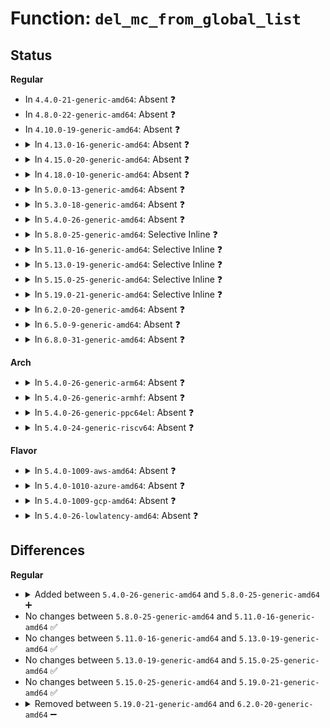 # Function: <code>del_mc_from_global_list</code>

## Status
<b>Regular</b>
<ul>
<li>
In <code>4.4.0-21-generic-amd64</code>: Absent ❓
</li>
<li>
In <code>4.8.0-22-generic-amd64</code>: Absent ❓
</li>
<li>
In <code>4.10.0-19-generic-amd64</code>: Absent ❓
</li>
<li>
<details>
<summary>In <code>4.13.0-16-generic-amd64</code>: Absent ❓</summary>

```json
{
  "name": "del_mc_from_global_list",
  "collision_type": "Unique Static",
  "inline_type": "Full",
  "funcs": [
    {
      "addr": 18446744071586562290,
      "name": "del_mc_from_global_list",
      "external": false,
      "loc": "drivers/edac/edac_mc.c:667",
      "file": "drivers/edac/edac_mc.c",
      "inline": "not declared, inlined",
      "caller_inline": [
        "drivers/edac/edac_mc.c:edac_mc_del_mc",
        "drivers/edac/edac_mc.c:edac_mc_add_mc_with_groups"
      ],
      "caller_func": []
    }
  ],
  "symbols": []
}
```
</details>
</li>
<li>
<details>
<summary>In <code>4.15.0-20-generic-amd64</code>: Absent ❓</summary>

```json
{
  "name": "del_mc_from_global_list",
  "collision_type": "Unique Static",
  "inline_type": "Full",
  "funcs": [
    {
      "addr": 18446744071587029810,
      "name": "del_mc_from_global_list",
      "external": false,
      "loc": "drivers/edac/edac_mc.c:667",
      "file": "drivers/edac/edac_mc.c",
      "inline": "not declared, inlined",
      "caller_inline": [
        "drivers/edac/edac_mc.c:edac_mc_del_mc",
        "drivers/edac/edac_mc.c:edac_mc_add_mc_with_groups"
      ],
      "caller_func": []
    }
  ],
  "symbols": []
}
```
</details>
</li>
<li>
<details>
<summary>In <code>4.18.0-10-generic-amd64</code>: Absent ❓</summary>

```json
{
  "name": "del_mc_from_global_list",
  "collision_type": "Unique Static",
  "inline_type": "Full",
  "funcs": [
    {
      "addr": 18446744071587328122,
      "name": "del_mc_from_global_list",
      "external": false,
      "loc": "drivers/edac/edac_mc.c:669",
      "file": "drivers/edac/edac_mc.c",
      "inline": "not declared, inlined",
      "caller_inline": [
        "drivers/edac/edac_mc.c:edac_mc_del_mc",
        "drivers/edac/edac_mc.c:edac_mc_add_mc_with_groups"
      ],
      "caller_func": []
    }
  ],
  "symbols": []
}
```
</details>
</li>
<li>
<details>
<summary>In <code>5.0.0-13-generic-amd64</code>: Absent ❓</summary>

```json
{
  "name": "del_mc_from_global_list",
  "collision_type": "Unique Static",
  "inline_type": "Full",
  "funcs": [
    {
      "addr": 18446744071587506458,
      "name": "del_mc_from_global_list",
      "external": false,
      "loc": "drivers/edac/edac_mc.c:667",
      "file": "drivers/edac/edac_mc.c",
      "inline": "not declared, inlined",
      "caller_inline": [
        "drivers/edac/edac_mc.c:edac_mc_del_mc",
        "drivers/edac/edac_mc.c:edac_mc_add_mc_with_groups"
      ],
      "caller_func": []
    }
  ],
  "symbols": []
}
```
</details>
</li>
<li>
<details>
<summary>In <code>5.3.0-18-generic-amd64</code>: Absent ❓</summary>

```json
{
  "name": "del_mc_from_global_list",
  "collision_type": "Unique Static",
  "inline_type": "Full",
  "funcs": [
    {
      "addr": 18446744071587780390,
      "name": "del_mc_from_global_list",
      "external": false,
      "loc": "drivers/edac/edac_mc.c:667",
      "file": "drivers/edac/edac_mc.c",
      "inline": "not declared, inlined",
      "caller_inline": [
        "drivers/edac/edac_mc.c:edac_mc_del_mc",
        "drivers/edac/edac_mc.c:edac_mc_add_mc_with_groups"
      ],
      "caller_func": []
    }
  ],
  "symbols": []
}
```
</details>
</li>
<li>
<details>
<summary>In <code>5.4.0-26-generic-amd64</code>: Absent ❓</summary>

```json
{
  "name": "del_mc_from_global_list",
  "collision_type": "Unique Static",
  "inline_type": "Full",
  "funcs": [
    {
      "addr": 18446744071587985094,
      "name": "del_mc_from_global_list",
      "external": false,
      "loc": "drivers/edac/edac_mc.c:660",
      "file": "drivers/edac/edac_mc.c",
      "inline": "not declared, inlined",
      "caller_inline": [
        "drivers/edac/edac_mc.c:edac_mc_del_mc",
        "drivers/edac/edac_mc.c:edac_mc_add_mc_with_groups"
      ],
      "caller_func": []
    }
  ],
  "symbols": []
}
```
</details>
</li>
<li>
<details>
<summary>In <code>5.8.0-25-generic-amd64</code>: Selective Inline ❓</summary>

```c
int del_mc_from_global_list(struct mem_ctl_info * mci)
```

```json
{
  "name": "del_mc_from_global_list",
  "collision_type": "Unique Static",
  "inline_type": "Selective",
  "funcs": [
    {
      "addr": 18446744071588842966,
      "name": "del_mc_from_global_list",
      "external": false,
      "loc": "drivers/edac/edac_mc.c:629",
      "file": "drivers/edac/edac_mc.c",
      "inline": "not declared, inlined",
      "caller_inline": [
        "drivers/edac/edac_mc.c:edac_mc_del_mc"
      ],
      "caller_func": [
        "drivers/edac/edac_mc.c:edac_mc_add_mc_with_groups"
      ]
    }
  ],
  "symbols": [
    {
      "addr": 18446744071588839456,
      "name": "del_mc_from_global_list",
      "section": ".text",
      "bind": "STB_LOCAL",
      "size": 103
    }
  ]
}
```
</details>
</li>
<li>
<details>
<summary>In <code>5.11.0-16-generic-amd64</code>: Selective Inline ❓</summary>

```c
int del_mc_from_global_list(struct mem_ctl_info * mci)
```

```json
{
  "name": "del_mc_from_global_list",
  "collision_type": "Unique Static",
  "inline_type": "Selective",
  "funcs": [
    {
      "addr": 18446744071588856630,
      "name": "del_mc_from_global_list",
      "external": false,
      "loc": "drivers/edac/edac_mc.c:633",
      "file": "drivers/edac/edac_mc.c",
      "inline": "not declared, inlined",
      "caller_inline": [
        "drivers/edac/edac_mc.c:edac_mc_del_mc"
      ],
      "caller_func": [
        "drivers/edac/edac_mc.c:edac_mc_add_mc_with_groups"
      ]
    }
  ],
  "symbols": [
    {
      "addr": 18446744071588855632,
      "name": "del_mc_from_global_list",
      "section": ".text",
      "bind": "STB_LOCAL",
      "size": 103
    }
  ]
}
```
</details>
</li>
<li>
<details>
<summary>In <code>5.13.0-19-generic-amd64</code>: Selective Inline ❓</summary>

```c
int del_mc_from_global_list(struct mem_ctl_info * mci)
```

```json
{
  "name": "del_mc_from_global_list",
  "collision_type": "Unique Static",
  "inline_type": "Selective",
  "funcs": [
    {
      "addr": 18446744071588743382,
      "name": "del_mc_from_global_list",
      "external": false,
      "loc": "drivers/edac/edac_mc.c:633",
      "file": "drivers/edac/edac_mc.c",
      "inline": "not declared, inlined",
      "caller_inline": [
        "drivers/edac/edac_mc.c:edac_mc_del_mc"
      ],
      "caller_func": [
        "drivers/edac/edac_mc.c:edac_mc_add_mc_with_groups"
      ]
    }
  ],
  "symbols": [
    {
      "addr": 18446744071588742496,
      "name": "del_mc_from_global_list",
      "section": ".text",
      "bind": "STB_LOCAL",
      "size": 103
    }
  ]
}
```
</details>
</li>
<li>
<details>
<summary>In <code>5.15.0-25-generic-amd64</code>: Selective Inline ❓</summary>

```c
int del_mc_from_global_list(struct mem_ctl_info * mci)
```

```json
{
  "name": "del_mc_from_global_list",
  "collision_type": "Unique Static",
  "inline_type": "Selective",
  "funcs": [
    {
      "addr": 18446744071589433846,
      "name": "del_mc_from_global_list",
      "external": false,
      "loc": "drivers/edac/edac_mc.c:636",
      "file": "drivers/edac/edac_mc.c",
      "inline": "not declared, inlined",
      "caller_inline": [
        "drivers/edac/edac_mc.c:edac_mc_del_mc"
      ],
      "caller_func": [
        "drivers/edac/edac_mc.c:edac_mc_add_mc_with_groups"
      ]
    }
  ],
  "symbols": [
    {
      "addr": 18446744071589432960,
      "name": "del_mc_from_global_list",
      "section": ".text",
      "bind": "STB_LOCAL",
      "size": 103
    }
  ]
}
```
</details>
</li>
<li>
<details>
<summary>In <code>5.19.0-21-generic-amd64</code>: Selective Inline ❓</summary>

```c
int del_mc_from_global_list(struct mem_ctl_info * mci)
```

```json
{
  "name": "del_mc_from_global_list",
  "collision_type": "Unique Static",
  "inline_type": "Selective",
  "funcs": [
    {
      "addr": 18446744071590912325,
      "name": "del_mc_from_global_list",
      "external": false,
      "loc": "drivers/edac/edac_mc.c:561",
      "file": "drivers/edac/edac_mc.c",
      "inline": "not declared, inlined",
      "caller_inline": [
        "drivers/edac/edac_mc.c:edac_mc_del_mc"
      ],
      "caller_func": [
        "drivers/edac/edac_mc.c:edac_mc_add_mc_with_groups"
      ]
    }
  ],
  "symbols": [
    {
      "addr": 18446744071590911040,
      "name": "del_mc_from_global_list",
      "section": ".text",
      "bind": "STB_LOCAL",
      "size": 111
    }
  ]
}
```
</details>
</li>
<li>
<details>
<summary>In <code>6.2.0-20-generic-amd64</code>: Absent ❓</summary>

```json
{
  "name": "del_mc_from_global_list",
  "collision_type": "Unique Static",
  "inline_type": "Full",
  "funcs": [
    {
      "addr": 18446744071592610170,
      "name": "del_mc_from_global_list",
      "external": false,
      "loc": "drivers/edac/edac_mc.c:560",
      "file": "drivers/edac/edac_mc.c",
      "inline": "not declared, inlined",
      "caller_inline": [
        "drivers/edac/edac_mc.c:edac_mc_del_mc",
        "drivers/edac/edac_mc.c:edac_mc_add_mc_with_groups"
      ],
      "caller_func": []
    }
  ],
  "symbols": []
}
```
</details>
</li>
<li>
<details>
<summary>In <code>6.5.0-9-generic-amd64</code>: Absent ❓</summary>

```json
{
  "name": "del_mc_from_global_list",
  "collision_type": "Unique Static",
  "inline_type": "Full",
  "funcs": [
    {
      "addr": 18446744071593040762,
      "name": "del_mc_from_global_list",
      "external": false,
      "loc": "drivers/edac/edac_mc.c:560",
      "file": "drivers/edac/edac_mc.c",
      "inline": "not declared, inlined",
      "caller_inline": [
        "drivers/edac/edac_mc.c:edac_mc_del_mc",
        "drivers/edac/edac_mc.c:edac_mc_add_mc_with_groups"
      ],
      "caller_func": []
    }
  ],
  "symbols": []
}
```
</details>
</li>
<li>
<details>
<summary>In <code>6.8.0-31-generic-amd64</code>: Absent ❓</summary>

```json
{
  "name": "del_mc_from_global_list",
  "collision_type": "Unique Static",
  "inline_type": "Full",
  "funcs": [
    {
      "addr": 18446744071593792202,
      "name": "del_mc_from_global_list",
      "external": false,
      "loc": "drivers/edac/edac_mc.c:561",
      "file": "drivers/edac/edac_mc.c",
      "inline": "not declared, inlined",
      "caller_inline": [
        "drivers/edac/edac_mc.c:edac_mc_del_mc",
        "drivers/edac/edac_mc.c:edac_mc_add_mc_with_groups"
      ],
      "caller_func": []
    }
  ],
  "symbols": []
}
```
</details>
</li>
</ul>
<b>Arch</b>
<ul>
<li>
<details>
<summary>In <code>5.4.0-26-generic-arm64</code>: Absent ❓</summary>

```json
{
  "name": "del_mc_from_global_list",
  "collision_type": "Unique Static",
  "inline_type": "Full",
  "funcs": [
    {
      "addr": 18446603336501229672,
      "name": "del_mc_from_global_list",
      "external": false,
      "loc": "drivers/edac/edac_mc.c:660",
      "file": "drivers/edac/edac_mc.c",
      "inline": "not declared, inlined",
      "caller_inline": [
        "drivers/edac/edac_mc.c:edac_mc_del_mc",
        "drivers/edac/edac_mc.c:edac_mc_add_mc_with_groups"
      ],
      "caller_func": []
    }
  ],
  "symbols": []
}
```
</details>
</li>
<li>
<details>
<summary>In <code>5.4.0-26-generic-armhf</code>: Absent ❓</summary>

```json
{
  "name": "del_mc_from_global_list",
  "collision_type": "Unique Static",
  "inline_type": "Full",
  "funcs": [
    {
      "addr": 3233733432,
      "name": "del_mc_from_global_list",
      "external": false,
      "loc": "drivers/edac/edac_mc.c:660",
      "file": "drivers/edac/edac_mc.c",
      "inline": "not declared, inlined",
      "caller_inline": [
        "drivers/edac/edac_mc.c:edac_mc_del_mc",
        "drivers/edac/edac_mc.c:edac_mc_add_mc_with_groups"
      ],
      "caller_func": []
    }
  ],
  "symbols": []
}
```
</details>
</li>
<li>
<details>
<summary>In <code>5.4.0-26-generic-ppc64el</code>: Absent ❓</summary>

```json
{
  "name": "del_mc_from_global_list",
  "collision_type": "Unique Static",
  "inline_type": "Full",
  "funcs": [
    {
      "addr": 13835058055294758668,
      "name": "del_mc_from_global_list",
      "external": false,
      "loc": "drivers/edac/edac_mc.c:660",
      "file": "drivers/edac/edac_mc.c",
      "inline": "not declared, inlined",
      "caller_inline": [
        "drivers/edac/edac_mc.c:edac_mc_del_mc",
        "drivers/edac/edac_mc.c:edac_mc_add_mc_with_groups"
      ],
      "caller_func": []
    }
  ],
  "symbols": []
}
```
</details>
</li>
<li>
<details>
<summary>In <code>5.4.0-24-generic-riscv64</code>: Absent ❓</summary>

```json
{
  "name": "del_mc_from_global_list",
  "collision_type": "Unique Static",
  "inline_type": "Full",
  "funcs": [
    {
      "addr": 18446743936277924182,
      "name": "del_mc_from_global_list",
      "external": false,
      "loc": "drivers/edac/edac_mc.c:660",
      "file": "drivers/edac/edac_mc.c",
      "inline": "not declared, inlined",
      "caller_inline": [
        "drivers/edac/edac_mc.c:edac_mc_del_mc",
        "drivers/edac/edac_mc.c:edac_mc_add_mc_with_groups"
      ],
      "caller_func": []
    }
  ],
  "symbols": []
}
```
</details>
</li>
</ul>
<b>Flavor</b>
<ul>
<li>
<details>
<summary>In <code>5.4.0-1009-aws-amd64</code>: Absent ❓</summary>

```json
{
  "name": "del_mc_from_global_list",
  "collision_type": "Unique Static",
  "inline_type": "Full",
  "funcs": [
    {
      "addr": 18446744071587616070,
      "name": "del_mc_from_global_list",
      "external": false,
      "loc": "drivers/edac/edac_mc.c:660",
      "file": "drivers/edac/edac_mc.c",
      "inline": "not declared, inlined",
      "caller_inline": [
        "drivers/edac/edac_mc.c:edac_mc_del_mc",
        "drivers/edac/edac_mc.c:edac_mc_add_mc_with_groups"
      ],
      "caller_func": []
    }
  ],
  "symbols": []
}
```
</details>
</li>
<li>
<details>
<summary>In <code>5.4.0-1010-azure-amd64</code>: Absent ❓</summary>

```json
{
  "name": "del_mc_from_global_list",
  "collision_type": "Unique Static",
  "inline_type": "Full",
  "funcs": [
    {
      "addr": 18446744071587384086,
      "name": "del_mc_from_global_list",
      "external": false,
      "loc": "drivers/edac/edac_mc.c:660",
      "file": "drivers/edac/edac_mc.c",
      "inline": "not declared, inlined",
      "caller_inline": [
        "drivers/edac/edac_mc.c:edac_mc_del_mc",
        "drivers/edac/edac_mc.c:edac_mc_add_mc_with_groups"
      ],
      "caller_func": []
    }
  ],
  "symbols": []
}
```
</details>
</li>
<li>
<details>
<summary>In <code>5.4.0-1009-gcp-amd64</code>: Absent ❓</summary>

```json
{
  "name": "del_mc_from_global_list",
  "collision_type": "Unique Static",
  "inline_type": "Full",
  "funcs": [
    {
      "addr": 18446744071587941238,
      "name": "del_mc_from_global_list",
      "external": false,
      "loc": "drivers/edac/edac_mc.c:660",
      "file": "drivers/edac/edac_mc.c",
      "inline": "not declared, inlined",
      "caller_inline": [
        "drivers/edac/edac_mc.c:edac_mc_del_mc",
        "drivers/edac/edac_mc.c:edac_mc_add_mc_with_groups"
      ],
      "caller_func": []
    }
  ],
  "symbols": []
}
```
</details>
</li>
<li>
<details>
<summary>In <code>5.4.0-26-lowlatency-amd64</code>: Absent ❓</summary>

```json
{
  "name": "del_mc_from_global_list",
  "collision_type": "Unique Static",
  "inline_type": "Full",
  "funcs": [
    {
      "addr": 18446744071588056518,
      "name": "del_mc_from_global_list",
      "external": false,
      "loc": "drivers/edac/edac_mc.c:660",
      "file": "drivers/edac/edac_mc.c",
      "inline": "not declared, inlined",
      "caller_inline": [
        "drivers/edac/edac_mc.c:edac_mc_del_mc",
        "drivers/edac/edac_mc.c:edac_mc_add_mc_with_groups"
      ],
      "caller_func": []
    }
  ],
  "symbols": []
}
```
</details>
</li>
</ul>

## Differences
<b>Regular</b>
<ul>
<li>
<details>
<summary>Added between <code>5.4.0-26-generic-amd64</code> and <code>5.8.0-25-generic-amd64</code> ➕</summary>

```c
int del_mc_from_global_list(struct mem_ctl_info * mci)
```
</details>
</li>
<li>
No changes between <code>5.8.0-25-generic-amd64</code> and <code>5.11.0-16-generic-amd64</code> ✅
</li>
<li>
No changes between <code>5.11.0-16-generic-amd64</code> and <code>5.13.0-19-generic-amd64</code> ✅
</li>
<li>
No changes between <code>5.13.0-19-generic-amd64</code> and <code>5.15.0-25-generic-amd64</code> ✅
</li>
<li>
No changes between <code>5.15.0-25-generic-amd64</code> and <code>5.19.0-21-generic-amd64</code> ✅
</li>
<li>
<details>
<summary>Removed between <code>5.19.0-21-generic-amd64</code> and <code>6.2.0-20-generic-amd64</code> ➖</summary>

```c
int del_mc_from_global_list(struct mem_ctl_info * mci)
```
</details>
</li>
</ul>
